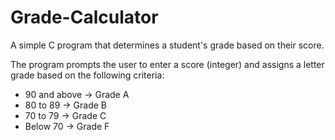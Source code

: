 # Grade-Calculator

A simple C program that determines a student's grade based on their score.

The program prompts the user to enter a score (integer) and assigns a letter grade based on the following criteria:

- 90 and above → Grade A
- 80 to 89 → Grade B
- 70 to 79 → Grade C
- Below 70 → Grade F

